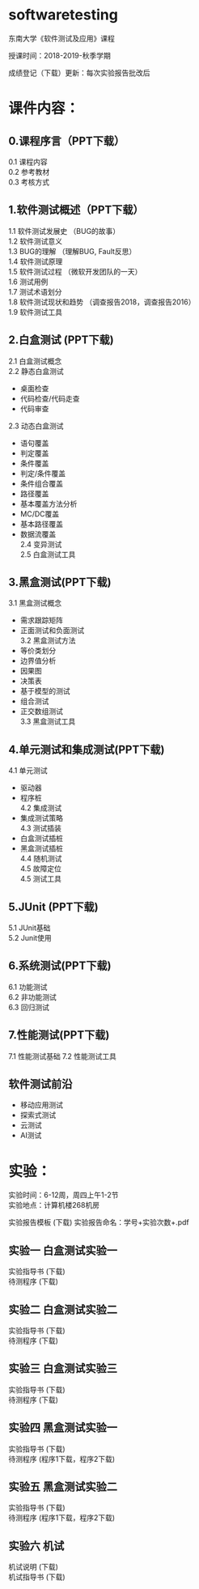 # softwaretesting
东南大学《软件测试及应用》课程

授课时间：2018-2019-秋季学期

成绩登记（下载）更新：每次实验报告批改后
 
# 课件内容：
##  0.课程序言（PPT下载）
0.1  课程内容  
0.2  参考教材  
0.3  考核方式
##  1.软件测试概述（PPT下载）
1.1  软件测试发展史 （BUG的故事）  
1.2  软件测试意义  
1.3  BUG的理解 （理解BUG, Fault反思）   
1.4  软件测试原理  
1.5  软件测试过程 （微软开发团队的一天）  
1.6  测试用例  
1.7  测试术语划分  
1.8  软件测试现状和趋势 （调查报告2018，调查报告2016）  
1.9  软件测试工具  
##  2.白盒测试 (PPT下载)
2.1  白盒测试概念  
2.2  静态白盒测试  
+ 桌面检查  
+ 代码检查/代码走查  
+ 代码审查  

2.3  动态白盒测试  
+  语句覆盖  
+  判定覆盖  
+  条件覆盖  
+  判定/条件覆盖  
+  条件组合覆盖  
+  路径覆盖  
+  基本覆盖方法分析  
+  MC/DC覆盖  
+  基本路径覆盖  
+  数据流覆盖  
2.4  变异测试  
2.5  白盒测试工具  
##  3.黑盒测试(PPT下载)
3.1  黑盒测试概念    
+  需求跟踪矩阵  
+  正面测试和负面测试  
3.2  黑盒测试方法  
+  等价类划分  
+  边界值分析  
+  因果图  
+  决策表  
+  基于模型的测试  
+  组合测试  
+  正交数组测试  
3.3  黑盒测试工具    
##  4.单元测试和集成测试(PPT下载)
4.1  单元测试  
+  驱动器  
+  程序桩  
4.2  集成测试  
+  集成测试策略  
4.3  测试插装  
+  白盒测试插桩  
+  黑盒测试插桩  
4.4  随机测试  
4.5  故障定位  
4.5  测试工具  
## 5.JUnit (PPT下载)
5.1  JUnit基础  
5.2  Junit使用
## 6.系统测试(PPT下载)
6.1  功能测试  
6.2  非功能测试  
6.3  回归测试  
## 7.性能测试(PPT下载)
7.1  性能测试基础
7.2  性能测试工具
##  软件测试前沿
+  移动应用测试  
+  探索式测试  
+  云测试  
+  AI测试  
 
 
 
 
# 实验：
实验时间：6-12周，周四上午1-2节  
实验地点：计算机楼268机房
 
实验报告模板 (下载) 实验报告命名：学号+实验次数+.pdf
 
##  实验一 白盒测试实验一
实验指导书 (下载)  
待测程序 (下载)
##  实验二 白盒测试实验二
实验指导书 (下载)  
待测程序 (下载)
##  实验三 白盒测试实验三
实验指导书 (下载)  
待测程序 (下载)
##  实验四 黑盒测试实验一
实验指导书 (下载)  
待测程序 (程序1下载，程序2下载)
##  实验五 黑盒测试实验二
实验指导书 (下载)  
待测程序 (程序1下载，程序2下载)
##  实验六 机试
机试说明 (下载)  
机试指导书 (下载)